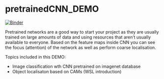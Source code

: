 # pretrainedCNN_DEMO

[![Binder](https://mybinder.org/badge_logo.svg)](https://mybinder.org/v2/gh/knave88/my-first-binder/HEAD?filepath=Op2arg_i_OpSasiedztwa.ipynb)

Pretrained networks are a good way to start your project as they are usually trained on large amounts of data and using resources that aren’t usually available to everyone. Based on the feature maps inside CNN you can see the focus (attention) of the network as well as perform coarse localisation.

Topics included in this DEMO:
* Image classification wth CNN pretrained on imagenet database
* Object localisaton based on CAMs (WSL introduction)
